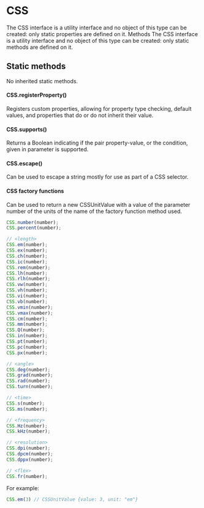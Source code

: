# CSS 

The CSS interface is a utility interface and no object of this type can be created: only static properties are defined on it.
Methods
The CSS interface is a utility interface and no object of this type can be created: only static methods are defined on it.

## Static methods
No inherited static methods.

#### CSS.registerProperty()
Registers custom properties, allowing for property type checking, default values, and properties that do or do not inherit their value.
#### CSS.supports()
Returns a Boolean indicating if the pair property-value, or the condition, given in parameter is supported.
#### CSS.escape()
Can be used to escape a string mostly for use as part of a CSS selector.
#### CSS factory functions
Can be used to return a new CSSUnitValue with a value of the parameter number of the units of the name of the factory function method used.

```js
CSS.number(number);
CSS.percent(number);

// <length>
CSS.em(number);
CSS.ex(number);
CSS.ch(number);
CSS.ic(number);
CSS.rem(number);
CSS.lh(number);
CSS.rlh(number);
CSS.vw(number);
CSS.vh(number);
CSS.vi(number);
CSS.vb(number);
CSS.vmin(number);
CSS.vmax(number);
CSS.cm(number);
CSS.mm(number);
CSS.Q(number);
CSS.in(number);
CSS.pt(number);
CSS.pc(number);
CSS.px(number);

// <angle>
CSS.deg(number);
CSS.grad(number);
CSS.rad(number);
CSS.turn(number);

// <time>
CSS.s(number);
CSS.ms(number);

// <frequency>
CSS.Hz(number);
CSS.kHz(number);

// <resolution>
CSS.dpi(number);
CSS.dpcm(number);
CSS.dppx(number);

// <flex>
CSS.fr(number);
```

For example:
```js
CSS.em(3) // CSSUnitValue {value: 3, unit: "em"}
```